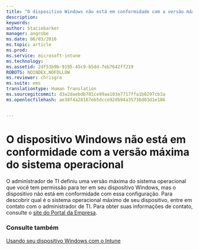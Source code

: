 ```yaml
---
title: "O dispositivo Windows não está em conformidade com a versão máxima do sistema operacional | Microsoft Intune"
description: 
keywords: 
author: Staciebarker
manager: angrobe
ms.date: 06/03/2016
ms.topic: article
ms.prod: 
ms.service: microsoft-intune
ms.technology: 
ms.assetid: 2df53b9b-9195-45c9-b5dd-7eb7642ff219
ROBOTS: NOINDEX,NOFOLLOW
ms.reviewer: chrisgre
ms.suite: ems
translationtype: Human Translation
ms.sourcegitcommit: d3a2daebdb781ce99aa103e7717ffa1b0297cb3a
ms.openlocfilehash: ae38f4a28167eb5dcce92db94a35736d03d1e186


---
```



# O dispositivo Windows não está em conformidade com a versão máxima do sistema operacional

O administrador de TI definiu uma versão máxima do sistema operacional que você tem permissão para ter em seu dispositivo Windows, mas o dispositivo não está em conformidade com essa configuração. Para descobrir qual é o sistema operacional máximo de seu dispositivo, entre em contato com o administrador de TI. Para obter suas informações de contato, consulte o [site do Portal da Empresa](http://portal.manage.microsoft.com).

### Consulte também
[Usando seu dispositivo Windows com o Intune](using-your-windows-device-with-intune.md)



<!--HONumber=Aug16_HO4-->


